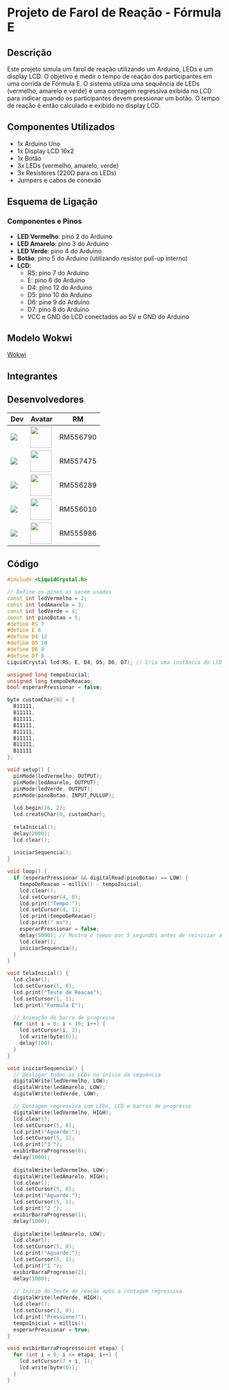 # Projeto de Farol de Reação - Fórmula E

## Descrição

Este projeto simula um farol de reação utilizando um Arduino, LEDs e um display LCD. O objetivo é medir o tempo de reação dos participantes em uma corrida de Fórmula E. O sistema utiliza uma sequência de LEDs (vermelho, amarelo e verde) e uma contagem regressiva exibida no LCD para indicar quando os participantes devem pressionar um botão. O tempo de reação é então calculado e exibido no display LCD.

## Componentes Utilizados

- 1x Arduino Uno
- 1x Display LCD 16x2
- 1x Botão
- 3x LEDs (vermelho, amarelo, verde)
- 3x Resistores (220Ω para os LEDs)
- Jumpers e cabos de conexão

## Esquema de Ligação

### Componentes e Pinos

- **LED Vermelho**: pino 2 do Arduino
- **LED Amarelo**: pino 3 do Arduino
- **LED Verde**: pino 4 do Arduino
- **Botão**: pino 5 do Arduino (utilizando resistor pull-up interno)
- **LCD**:
  - RS: pino 7 do Arduino
  - E: pino 6 do Arduino
  - D4: pino 12 do Arduino
  - D5: pino 10 do Arduino
  - D6: pino 9 do Arduino
  - D7: pino 8 do Arduino
  - VCC e GND do LCD conectados ao 5V e GND do Arduino

## Modelo Wokwi

[Wokwi](https://wokwi.com/projects/400543340744012801)

## Integrantes 

## Desenvolvedores
| Dev | Avatar | RM |
| ------------- | ------ | -- |
| ![](https://img.shields.io/badge/DEV-João-blue?style=for-the-badge&logo=appveyor) | <a href="https://github.com/jota0802"><img src="https://avatars.githubusercontent.com/u/161319025?v=4" height="50" style="max-width: 100%;"></a> | RM556790 |
| ![](https://img.shields.io/badge/DEV-Yuri-blue?style=for-the-badge&logo=appveyor) | <a href="https://github.com/yurisilpess"><img src="https://avatars.githubusercontent.com/u/99032447?v=4" height="50" style="max-width: 100%;"></a> | RM557475 |
| ![](https://img.shields.io/badge/DEV-Gustavo-blue?style=for-the-badge&logo=appveyor) | <a href="https://github.com/gus7a2005"><img src="https://avatars.githubusercontent.com/u/161319479?v=4" height="50" style="max-width: 100%;"></a> | RM556289 |
| ![](https://img.shields.io/badge/DEV-Igor-blue?style=for-the-badge&logo=appveyor) | <a href="https://github.com/igor-soos"><img src="https://avatars.githubusercontent.com/u/164360059?v=4" height="50" style="max-width: 100%;"></a> | RM556010 |
| ![](https://img.shields.io/badge/DEV-Leonardo-blue?style=for-the-badge&logo=appveyor) | <a href="https://github.com/LeonBarbosa"><img src="https://avatars.githubusercontent.com/u/162709227?v=4" height="50" style="max-width: 100%;"></a> | RM555986 |

## Código

```cpp
#include <LiquidCrystal.h>

// Define os pinos as serem usados
const int ledVermelho = 2;
const int ledAmarelo = 3;
const int ledVerde = 4;
const int pinoBotao = 5;
#define RS 7
#define E 6
#define D4 12
#define D5 10
#define D6 9
#define D7 8
LiquidCrystal lcd(RS, E, D4, D5, D6, D7); // Cria uma instância do LCD

unsigned long tempoInicial;
unsigned long tempoDeReacao;
bool esperarPressionar = false;

byte customChar[8] = {
  B11111,
  B11111,
  B11111,
  B11111,
  B11111,
  B11111,
  B11111,
  B11111
};

void setup() {
  pinMode(ledVermelho, OUTPUT);
  pinMode(ledAmarelo, OUTPUT);
  pinMode(ledVerde, OUTPUT);
  pinMode(pinoBotao, INPUT_PULLUP);
  
  lcd.begin(16, 2);
  lcd.createChar(0, customChar);
  
  telaInicial();
  delay(2000);
  lcd.clear();
  
  iniciarSequencia();
}

void loop() {
  if (esperarPressionar && digitalRead(pinoBotao) == LOW) {
    tempoDeReacao = millis() - tempoInicial;
    lcd.clear();
    lcd.setCursor(4, 0);
    lcd.print("Tempo:");
    lcd.setCursor(4, 1);
    lcd.print(tempoDeReacao);
    lcd.print(" ms");
    esperarPressionar = false;
    delay(5000); // Mostra o tempo por 5 segundos antes de reiniciar a sequência
    lcd.clear();
    iniciarSequencia();
  }
}

void telaInicial() {
  lcd.clear();
  lcd.setCursor(1, 0);
  lcd.print("Teste de Reacao");
  lcd.setCursor(1, 1);
  lcd.print("Formula E");

  // Animação de barra de progresso
  for (int i = 0; i < 16; i++) {
    lcd.setCursor(i, 1);
    lcd.write(byte(0));
    delay(100);
  }
}

void iniciarSequencia() {
  // Desligar todos os LEDs no início da sequência
  digitalWrite(ledVermelho, LOW);
  digitalWrite(ledAmarelo, LOW);
  digitalWrite(ledVerde, LOW);

  // Contagem regressiva com LEDs, LCD e barras de progresso
  digitalWrite(ledVermelho, HIGH);
  lcd.clear();
  lcd.setCursor(5, 0);
  lcd.print("Aguarde:");
  lcd.setCursor(5, 1);
  lcd.print("3 ");
  exibirBarraProgresso(0);
  delay(1000);
  
  digitalWrite(ledVermelho, LOW);
  digitalWrite(ledAmarelo, HIGH);
  lcd.clear();
  lcd.setCursor(5, 0);
  lcd.print("Aguarde:");
  lcd.setCursor(5, 1);
  lcd.print("2 ");
  exibirBarraProgresso(1);
  delay(1000);
  
  digitalWrite(ledAmarelo, LOW);
  lcd.clear();
  lcd.setCursor(5, 0);
  lcd.print("Aguarde:");
  lcd.setCursor(5, 1);
  lcd.print("1 ");
  exibirBarraProgresso(2);
  delay(1000);
  
  // Início do teste de reação após a contagem regressiva
  digitalWrite(ledVerde, HIGH);
  lcd.clear();
  lcd.setCursor(3, 0);
  lcd.print("Pressione!");
  tempoInicial = millis();
  esperarPressionar = true;
}

void exibirBarraProgresso(int etapa) {
  for (int i = 0; i <= etapa; i++) {
    lcd.setCursor(7 + i, 1);
    lcd.write(byte(0));
  }
}